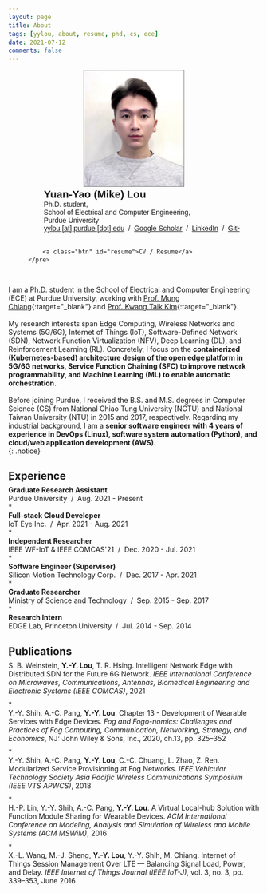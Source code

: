 ```yaml
---
layout: page
title: About
tags: [yylou, about, resume, phd, cs, ece]
date: 2021-07-12
comments: false
---
```


<center>
<figure class="third" style="padding-bottom: 0px;">
    <img src="/assets/img/profile-1.jpg" style="max-width: 200px; border: 1px solid #7f7f7f;">
    <pre style="text-align: left; font-family: LatoWebMedium, sans-serif; margin: 0;">
        <b style="font-size: 150%">Yuan-Yao (Mike) Lou</b>
        Ph.D. student,
        School of Electrical and Computer Engineering,
        Purdue University
        <a href="mailto:yylou@purdue.edu">yylou [at] purdue [dot] edu</a>&nbsp; / &nbsp;<a href="https://scholar.google.com/citations?user=GxDK4WQAAAAJ&hl=en" target="_blank">Google Scholar</a>&nbsp; / &nbsp;<a href="https://www.linkedin.com/in/yylou/" target="_blank">LinkedIn</a>&nbsp; / &nbsp;<a href="https://github.com/yylou" target="_blank">GitHub</a>&nbsp; / &nbsp;<a href="https://yyloumike.gitbook.io/leetcode/" target="_blank">GitBook</a>


        <a class="btn" id="resume">CV / Resume</a>
    </pre>
</figure>
</center>

I am a Ph.D. student in the School of Electrical and Computer Engineering (ECE) at Purdue University, working with [Prof. Mung Chiang](https://engineering.purdue.edu/ECE/People/ptProfile?resource_id=171238){:target="_blank"} and [Prof. Kwang Taik Kim](https://engineering.purdue.edu/ECE/People/ptProfile?resource_id=243261){:target="_blank"}.
<br />  
My research interests span Edge Computing, Wireless Networks and Systems (5G/6G), Internet of Things (IoT), Software-Defined Network (SDN), Network Function Virtualization (NFV), Deep Learning (DL), and Reinforcement Learning (RL). Concretely, I focus on the **containerized (Kubernetes-based) architecture design of the open edge platform in 5G/6G networks, Service Function Chaining (SFC) to improve network programmability, and Machine Learning (ML) to enable automatic orchestration.**
<br />  
Before joining Purdue, I received the B.S. and M.S. degrees in Computer Science (CS) from National Chiao Tung University (NCTU) and National Taiwan University (NTU) in 2015 and 2017, respectively. Regarding my industrial background, I am a **senior software engineer with 4 years of experience in DevOps (Linux), software system automation (Python), and cloud/web application development (AWS).**  
{: .notice}

<h2 style="margin-bottom: -10px">Experience</h2>
* <div style="margin-bottom: 0px;"><b>Graduate Research Assistant</b> <br />Purdue University&nbsp; / &nbsp;Aug. 2021 - Present</div>
* <div style="margin-bottom: 0px;"><b>Full-stack Cloud Developer</b> <br />IoT Eye Inc.&nbsp; / &nbsp;Apr. 2021 - Aug. 2021</div>
* <div style="margin-bottom: 0px;"><b>Independent Researcher</b> <br />IEEE WF-IoT & IEEE COMCAS'21&nbsp; / &nbsp;Dec. 2020 - Jul. 2021</div>
* <div style="margin-bottom: 0px;"><b>Software Engineer (Supervisor)</b> <br />Silicon Motion Technology Corp.&nbsp; / &nbsp;Dec. 2017 - Apr. 2021</div>
* <div style="margin-bottom: 0px;"><b>Graduate Researcher</b> <br />Ministry of Science and Technology&nbsp; / &nbsp;Sep. 2015 - Sep. 2017</div>
* <div style="margin-bottom: 0px;"><b>Research Intern</b> <br />EDGE Lab, Princeton University&nbsp; / &nbsp;Jul. 2014 - Sep. 2014</div>

<h2 style="margin-bottom: -10px">Publications</h2>
* <div style="text-align: left; margin-bottom: 10px;">S. B. Weinstein, <b>Y.-Y. Lou</b>, T. R. Hsing. <a href="https://ieeexplore.ieee.org/document/9629105" target="_blank" style="text-decoration: none;">Intelligent Network Edge with Distributed SDN for the Future 6G Network.</a> <i>IEEE International Conference on Microwaves, Communications, Antennas, Biomedical Engineering and Electronic Systems (IEEE COMCAS)</i>, 2021</div>
* <div style="text-align: left; margin-bottom: 10px;">Y.-Y. Shih, A.-C. Pang, <b>Y.-Y. Lou</b>. <a href="https://onlinelibrary.wiley.com/doi/abs/10.1002/9781119501121.ch13" target="_blank" style="text-decoration: none;">Chapter 13 - Development of Wearable Services with Edge Devices.</a> <i>Fog and Fogo-nomics: Challenges and Practices of Fog Computing, Communication, Networking, Strategy, and Economics</i>, NJ: John Wiley & Sons, Inc., 2020, ch.13, pp. 325–352</div>
* <div style="text-align: left; margin-bottom: 10px;">Y.-Y. Shih, A.-C. Pang, <b>Y.-Y. Lou</b>, C.-C. Chuang, L. Zhao, Z. Ren. <a href="/assets/2018-IEEE-VTS-Modularized-Service-Provisioning-at-Fog-Networks.pdf" target="_blank" style="text-decoration: none;">Modularized Service Provisioning at Fog Networks.</a> <i>IEEE Vehicular Technology Society Asia Pacific Wireless Communications Symposium (IEEE VTS APWCS)</i>, 2018</div>
* <div style="text-align: left; margin-bottom: 10px;">H.-P. Lin, Y.-Y. Shih, A.-C. Pang, <b>Y.-Y. Lou</b>. <a href="https://dl.acm.org/doi/10.1145/2988287.2989150" target="_blank" style="text-decoration: none;">A Virtual Local-hub Solution with Function Module Sharing for Wearable Devices.</a> <i>ACM International Conference on Modeling, Analysis and Simulation of Wireless and Mobile Systems (ACM MSWiM)</i>, 2016</div>
* <div style="text-align: left; margin-bottom: 10px;">X.-L. Wang, M.-J. Sheng, <b>Y.-Y. Lou</b>, Y.-Y. Shih, M. Chiang. <a href="https://ieeexplore.ieee.org/document/7314871" target="_blank" style="text-decoration: none;">Internet of Things Session Management Over LTE — Balancing Signal Load, Power, and Delay.</a> <i>IEEE Internet of Things Journal (IEEE IoT-J)</i>, vol. 3, no. 3, pp. 339–353, June 2016</div>

<script src="https://documentcloud.adobe.com/view-sdk/main.js"></script>
<script type="text/javascript">
    document.getElementById('resume').addEventListener("click", function(){ 
        var adobeDCView = new AdobeDC.View({clientId: "3708d35338d2481eaf75ed2e706a3507"});
        adobeDCView.previewFile({
            content:{location: {url: "/assets/resume.pdf"}},
            metaData:{fileName: "Resume-Yuan-Yao-Lou.pdf"}
        }, {embedMode: "LIGHT_BOX"});
    });
</script>
